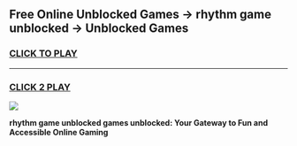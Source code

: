 
## Free Online Unblocked Games → rhythm game unblocked → Unblocked Games
<h3>
<a href="https://premium.freeplayer.one?title=rhythm_game_unblocked&ref=21F">CLICK TO PLAY</a></h3>
<hr>

<h3>
<a href="https://premium.freeplayer.one?title=rhythm_game_unblocked&ref=21F">CLICK 2 PLAY</a>
  
</h3>

<a href="https://premium.freeplayer.one?title=rhythm_game_unblocked&ref=21F/"><img src="https://clearcache.store/games.png"></a>


**rhythm game unblocked games unblocked: Your Gateway to Fun and Accessible Online Gaming**
